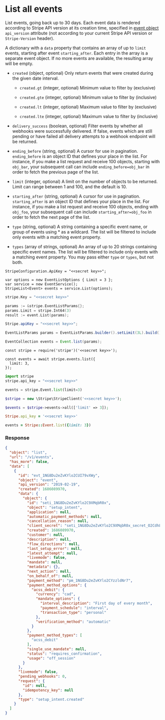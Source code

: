 # List all events

List events, going back up to 30 days. Each event data is rendered according to Stripe API version at its creation time, specified in [event object](https://docs.stripe.com/api/events/object) `api_version` attribute (not according to your current Stripe API version or `Stripe-Version` header).

A dictionary with a `data` property that contains an array of up to `limit` events, starting after event `starting_after`. Each entry in the array is a separate event object. If no more events are available, the resulting array will be empty.

- `created` (object, optional)
  Only return events that were created during the given date interval.

  - `created.gt` (integer, optional)
    Minimum value to filter by (exclusive)

  - `created.gte` (integer, optional)
    Minimum value to filter by (inclusive)

  - `created.lt` (integer, optional)
    Maximum value to filter by (exclusive)

  - `created.lte` (integer, optional)
    Maximum value to filter by (inclusive)

- `delivery_success` (boolean, optional)
  Filter events by whether all webhooks were successfully delivered. If false, events which are still pending or have failed all delivery attempts to a webhook endpoint will be returned.

- `ending_before` (string, optional)
  A cursor for use in pagination. `ending_before` is an object ID that defines your place in the list. For instance, if you make a list request and receive 100 objects, starting with `obj_bar`, your subsequent call can include `ending_before=obj_bar` in order to fetch the previous page of the list.

- `limit` (integer, optional)
  A limit on the number of objects to be returned. Limit can range between 1 and 100, and the default is 10.

- `starting_after` (string, optional)
  A cursor for use in pagination. `starting_after` is an object ID that defines your place in the list. For instance, if you make a list request and receive 100 objects, ending with `obj_foo`, your subsequent call can include `starting_after=obj_foo` in order to fetch the next page of the list.

- `type` (string, optional)
  A string containing a specific event name, or group of events using * as a wildcard. The list will be filtered to include only events with a matching event property.

- `types` (array of strings, optional)
  An array of up to 20 strings containing specific event names. The list will be filtered to include only events with a matching event property. You may pass either `type` or `types`, but not both.

```dotnet
StripeConfiguration.ApiKey = "<<secret key>>";

var options = new EventListOptions { Limit = 3 };
var service = new EventService();
StripeList<Event> events = service.List(options);
```

```go
stripe.Key = "<<secret key>>"

params := &stripe.EventListParams{};
params.Limit = stripe.Int64(3)
result := event.List(params);
```

```java
Stripe.apiKey = "<<secret key>>";

EventListParams params = EventListParams.builder().setLimit(3L).build();

EventCollection events = Event.list(params);
```

```node
const stripe = require('stripe')('<<secret key>>');

const events = await stripe.events.list({
  limit: 3,
});
```

```python
import stripe
stripe.api_key = "<<secret key>>"

events = stripe.Event.list(limit=3)
```

```php
$stripe = new \Stripe\StripeClient('<<secret key>>');

$events = $stripe->events->all(['limit' => 3]);
```

```ruby
Stripe.api_key = '<<secret key>>'

events = Stripe::Event.list({limit: 3})
```

### Response

```json
{
  "object": "list",
  "url": "/v1/events",
  "has_more": false,
  "data": [
    {
      "id": "evt_1NG8Du2eZvKYlo2CUI79vXWy",
      "object": "event",
      "api_version": "2019-02-19",
      "created": 1686089970,
      "data": {
        "object": {
          "id": "seti_1NG8Du2eZvKYlo2C9XMqbR0x",
          "object": "setup_intent",
          "application": null,
          "automatic_payment_methods": null,
          "cancellation_reason": null,
          "client_secret": "seti_1NG8Du2eZvKYlo2C9XMqbR0x_secret_O2CdhLwGFh2Aej7bCY7qp8jlIuyR8DJ",
          "created": 1686089970,
          "customer": null,
          "description": null,
          "flow_directions": null,
          "last_setup_error": null,
          "latest_attempt": null,
          "livemode": false,
          "mandate": null,
          "metadata": {},
          "next_action": null,
          "on_behalf_of": null,
          "payment_method": "pm_1NG8Du2eZvKYlo2CYzzldNr7",
          "payment_method_options": {
            "acss_debit": {
              "currency": "cad",
              "mandate_options": {
                "interval_description": "First day of every month",
                "payment_schedule": "interval",
                "transaction_type": "personal"
              },
              "verification_method": "automatic"
            }
          },
          "payment_method_types": [
            "acss_debit"
          ],
          "single_use_mandate": null,
          "status": "requires_confirmation",
          "usage": "off_session"
        }
      },
      "livemode": false,
      "pending_webhooks": 0,
      "request": {
        "id": null,
        "idempotency_key": null
      },
      "type": "setup_intent.created"
    }
  ]
}
```